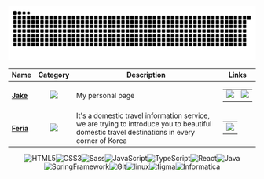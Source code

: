 <div align='center'>

![snake gif](https://github.com/iamhoonpark/iamhoonpark/blob/output/github-contribution-grid-snake.svg)

  | Name | Category | Description | Links |
  | --- | :---: | --- | --- |
  | <a href="https://iamhoonpark.github.io"><b>Jake</b></a> | ![](https://img.shields.io/badge/💻-%20Portfolio-informational?style=flat&logoColor=white&color=3498db) | My personal page | <table><tr><td> [![](https://img.shields.io/badge/-🌎-informational?style=flat&logoColor=black&color=white)](https://iamhoonpark.github.io) </td><td> [![](https://img.shields.io/badge/--informational?style=flat&logo=github&logoColor=black&color=white)](https://github.com/iamhoonpark/iamhoonpark.github.io) </td></tr></table> |
  | <a href="https://github.com/iamhoonpark/project-team-feria"><b>Feria</b></a> | ![](https://img.shields.io/badge/💻-%20Portfolio-informational?style=flat&logoColor=white&color=3498db) | It's a domestic travel information service, we are trying to introduce you to beautiful domestic travel destinations in every corner of Korea | <table><tr><td> [![](https://img.shields.io/badge/--informational?style=flat&logo=github&logoColor=black&color=white)](https://github.com/iamhoonpark/project-team-feria) </td></tr></table> |

  <div>  
    <img alt="HTML5" src="https://img.shields.io/badge/HTML-F05032?style=flat-square&logo=html5&logoColor=FFF"/><!--
    --><img alt="CSS3" src="https://img.shields.io/badge/CSS-007ACC?style=flat-square&logo=css3&logoColor=FFF"/><!--
    --><img alt="Sass" src="https://img.shields.io/badge/Sass-CA6598?style=flat-square&logo=Sass&logoColor=FFF"/><!--
    --><img alt="JavaScript" src="https://img.shields.io/badge/JavaScript-F7DF1E?style=flat-square&logo=JavaScript&logoColor=222"/><!--
    --><img alt="TypeScript" src="https://img.shields.io/badge/TypeScript-3178C6?style=flat-square&logo=TypeScript&logoColor=FFF"/><!--
    --><img alt="React" src="https://img.shields.io/badge/React-61DAFB?style=flat-square&logo=React&logoColor=333"/><!--
    --><img alt="Java" src="https://img.shields.io/badge/Java-007396?style=flat-square&logo=Java&logoColor=FFF"/><!--
    --><img alt="SpringFramework" src="https://img.shields.io/badge/Spring-6DB33F?style=flat-square&logo=Spring&logoColor=FFF"/><!--
    --><img alt="Git" src="https://img.shields.io/badge/Git-F05032?style=flat-square&logo=git&logoColor=FFF"/><!--
    --><img alt="linux" src="https://img.shields.io/badge/linux-FCC624?style=flat-square&logo=linux&logoColor=000"/><!--
    --><img alt="figma" src="https://img.shields.io/badge/figma-9857F2?style=flat-square&logo=Figma&logoColor=FFF"/><!--
    --><img alt="Informatica" src="https://img.shields.io/badge/Informatica-FF7B03?style=flat-square&logo=Informatica&logoColor=FFF"/><!--
  </div>

    
</div>
